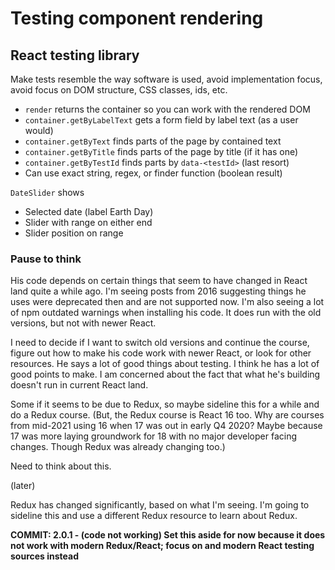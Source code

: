 # Testing component rendering

## React testing library

Make tests resemble the way software is used, avoid implementation focus, avoid focus on DOM structure, CSS classes, ids, etc.

- `render` returns the container so you can work with the rendered DOM
- `container.getByLabelText` gets a form field by label text (as a user would)
- `container.getByText` finds parts of the page by contained text
- `container.getByTitle` finds parts of the page by title (if it has one)
- `container.getByTestId` finds parts by `data-<testId>` (last resort)
- Can use exact string, regex, or finder function (boolean result)

`DateSlider` shows

- Selected date (label Earth Day)
- Slider with range on either end
- Slider position on range

### Pause to think

His code depends on certain things that seem to have changed in React land quite a while ago. I'm seeing posts from 2016 suggesting things he uses were deprecated then and are not supported now. I'm also seeing a lot of npm outdated warnings when installing his code. It does run with the old versions, but not with newer React.

I need to decide if I want to switch old versions and continue the course, figure out how to make his code work with newer React, or look for other resources. He says a lot of good things about testing. I think he has a lot of good points to make. I am concerned about the fact that what he's building doesn't run in current React land.

Some if it seems to be due to Redux, so maybe sideline this for a while and do a Redux course. (But, the Redux course is React 16 too. Why are courses from mid-2021 using 16 when 17 was out in early Q4 2020? Maybe because 17 was more laying groundwork for 18 with no major developer facing changes. Though Redux was already changing too.)

Need to think about this.

(later)

Redux has changed significantly, based on what I'm seeing. I'm going to sideline this and use a different Redux resource to learn about Redux.

**COMMIT: 2.0.1 - (code not working) Set this aside for now because it does not work with modern Redux/React; focus on and modern React testing sources instead**
